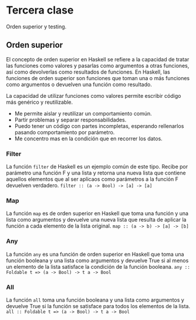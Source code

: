 # Tercera clase
Orden superior y testing.

## Orden superior
El concepto de orden superior en Haskell se refiere a la capacidad de tratar las funciones como valores y pasarlas como argumentos a otras funciones, así como devolverlas como resultados de funciones. En Haskell, las funciones de orden superior son funciones que toman una o más funciones como argumentos o devuelven una función como resultado.

La capacidad de utilizar funciones como valores permite escribir código más genérico y reutilizable. 

- Me permite aislar y reutilizar un comportamiento común.
- Partir problemas y separar responsabilidades.
- Puedo tener un código con partes incompletas, esperando rellenarlos pasando comportamiento por parámetro.
- Me concentro mas en la condición que en recorrer los datos.

### Filter
La función `filter` de Haskell es un ejemplo común de este tipo. Recibe por parámetro una función F y una lista y retorna una nueva lista que contiene aquellos elementos que al ser aplicaos como parámetros a la función F devuelven verdadero.
`filter :: (a -> Bool) -> [a] -> [a]`

### Map 
La función `map` es de orden superior en Haskell que toma una función y una lista como argumentos y devuelve una nueva lista que resulta de aplicar la función a cada elemento de la lista original.
`map :: (a -> b) -> [a] -> [b]`

### Any
La función `any` es una función de orden superior en Haskell que toma una función booleana y una lista como argumentos y devuelve True si al menos un elemento de la lista satisface la condición de la función booleana. 
`any :: Foldable t => (a -> Bool) -> t a -> Bool`

### All
La función `all` toma una función booleana y una lista como argumentos y devuelve True si la función se satisface para todos los elementos de la lista. 
`all :: Foldable t => (a -> Bool) -> t a -> Bool`